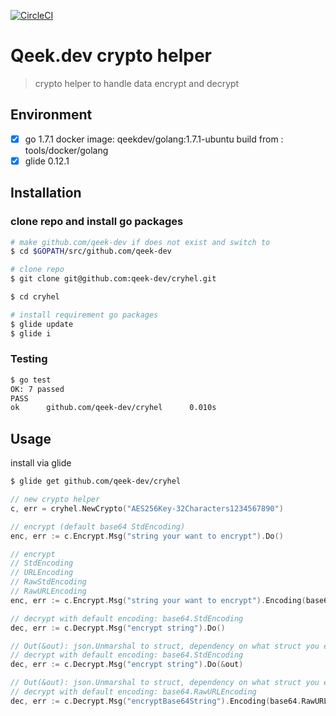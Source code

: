 [![CircleCI](https://circleci.com/gh/qeek-dev/cryhel.svg?style=svg)](https://circleci.com/gh/qeek-dev/cryhel)

# Qeek.dev crypto helper

> crypto helper to handle data encrypt and decrypt

## Environment

- [x] go 1.7.1 docker image: qeekdev/golang:1.7.1-ubuntu build from : tools/docker/golang
- [x] glide 0.12.1

## Installation

### clone repo and install go packages

```sh
# make github.com/qeek-dev if does not exist and switch to
$ cd $GOPATH/src/github.com/qeek-dev

# clone repo
$ git clone git@github.com:qeek-dev/cryhel.git

$ cd cryhel

# install requirement go packages
$ glide update
$ glide i
```

### Testing

```sh
$ go test
OK: 7 passed
PASS
ok      github.com/qeek-dev/cryhel      0.010s
```

## Usage

install via glide

```sh
$ glide get github.com/qeek-dev/cryhel
```

```go
// new crypto helper
c, err = cryhel.NewCrypto("AES256Key-32Characters1234567890")

// encrypt (default base64 StdEncoding)
enc, err := c.Encrypt.Msg("string your want to encrypt").Do()

// encrypt
// StdEncoding
// URLEncoding
// RawStdEncoding
// RawURLEncoding
enc, err := c.Encrypt.Msg("string your want to encrypt").Encoding(base64.RawURLEncoding).Do()

// decrypt with default encoding: base64.StdEncoding
dec, err := c.Decrypt.Msg("encrypt string").Do()

// Out(&out): json.Unmarshal to struct, dependency on what struct you encrypt to
// decrypt with default encoding: base64.StdEncoding
dec, err := c.Decrypt.Msg("encrypt string").Do(&out)

// Out(&out): json.Unmarshal to struct, dependency on what struct you encrypt to
// decrypt with default encoding: base64.RawURLEncoding
dec, err := c.Decrypt.Msg("encryptBase64String").Encoding(base64.RawURLEncoding).Do(&out)
```
